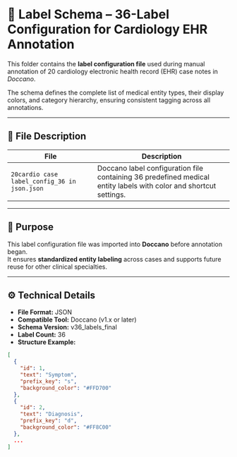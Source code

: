 # 🧩 Label Schema – 36-Label Configuration for Cardiology EHR Annotation

This folder contains the **label configuration file** used during manual annotation of 20 cardiology electronic health record (EHR) case notes in *Doccano*.

The schema defines the complete list of medical entity types, their display colors, and category hierarchy, ensuring consistent tagging across all annotations.

---

## 📂 File Description

| File | Description |
|------|--------------|
| `20cardio case label_config_36 in json.json` | Doccano label configuration file containing 36 predefined medical entity labels with color and shortcut settings. |

---

## 🧠 Purpose

This label configuration file was imported into **Doccano** before annotation began.  
It ensures **standardized entity labeling** across cases and supports future reuse for other clinical specialties.

---

## ⚙️ Technical Details

- **File Format:** JSON  
- **Compatible Tool:** Doccano (v1.x or later)  
- **Schema Version:** v36_labels_final  
- **Label Count:** 36  
- **Structure Example:**

```json
[
  {
    "id": 1,
    "text": "Symptom",
    "prefix_key": "s",
    "background_color": "#FFD700"
  },
  {
    "id": 2,
    "text": "Diagnosis",
    "prefix_key": "d",
    "background_color": "#FF8C00"
  },
  ...
]
